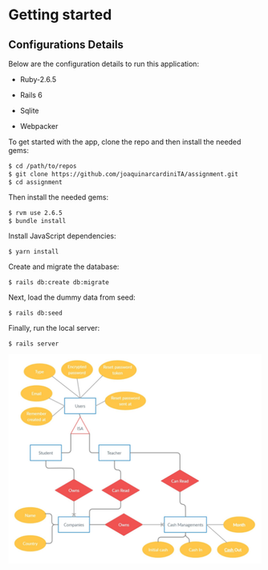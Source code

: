 # Getting started

## Configurations Details

Below are the configuration details to run this application:

* Ruby-2.6.5

* Rails 6

* Sqlite

* Webpacker

To get started with the app, clone the repo and then install the needed gems:

```
$ cd /path/to/repos
$ git clone https://github.com/joaquinarcardiniTA/assignment.git
$ cd assignment
```
Then install the needed gems:

```
$ rvm use 2.6.5
$ bundle install 
```

Install JavaScript dependencies:

```
$ yarn install
```

Create and migrate the database:

```
$ rails db:create db:migrate
```

Next, load the dummy data from seed:

```
$ rails db:seed
```

Finally, run the local server:

```
$ rails server
```
![erb diagram](https://github.com/joaquinarcardiniTA/assignment/blob/master/er-diagram.jpg?raw=true)
